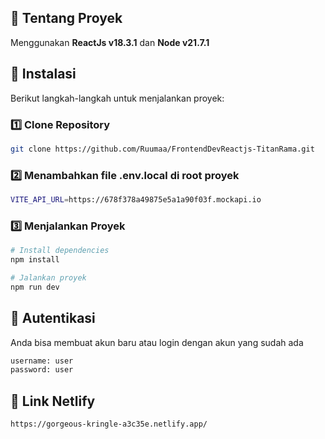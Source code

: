 ## 📌 Tentang Proyek
Menggunakan **ReactJs v18.3.1** dan **Node v21.7.1**

## 🔧 Instalasi  
Berikut langkah-langkah untuk menjalankan proyek: 

### **1️⃣ Clone Repository**
```bash
git clone https://github.com/Ruumaa/FrontendDevReactjs-TitanRama.git
```
### **2️⃣ Menambahkan file **.env.local** di root proyek**
```bash
VITE_API_URL=https://678f378a49875e5a1a90f03f.mockapi.io
```


### **3️⃣ Menjalankan Proyek**
```bash
# Install dependencies
npm install

# Jalankan proyek
npm run dev
```  
## 👤 Autentikasi
Anda bisa membuat akun baru atau login dengan akun yang sudah ada  
```bash
username: user
password: user
```
## 🔗 Link Netlify
```bash
https://gorgeous-kringle-a3c35e.netlify.app/
```
